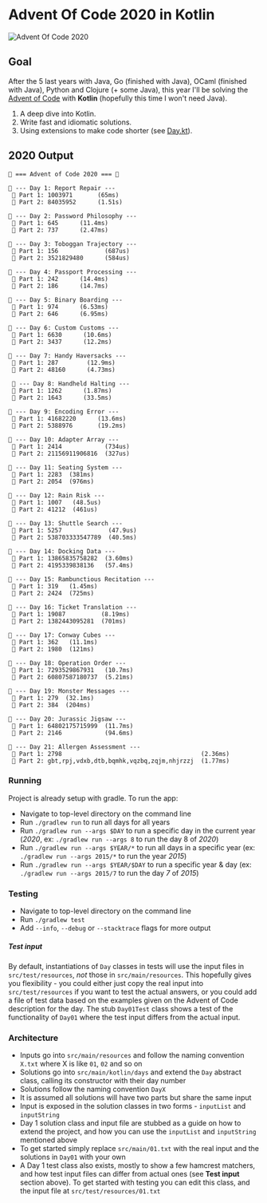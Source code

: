# Advent Of Code 2020 in Kotlin

![Advent Of Code 2020](https://github.com/agrison/advent-of-code-2020/workflows/Advent%20Of%20Code%202020/badge.svg)

## Goal

After the 5 last years with Java, Go (finished with Java), OCaml (finished with Java), Python and Clojure (+ some Java), this year I'll be solving the 
[Advent of Code](https://adventofcode.com/2020) with **Kotlin** (hopefully this time I won't need Java). 

1. A deep dive into Kotlin. 
2. Write fast and idiomatic solutions.
3. Using extensions to make code shorter (see [Day.kt](https://github.com/agrison/advent-of-code-2020/blob/master/src/main/kotlin/days/Day.kt)).

## 2020 Output

```text
🎅 === Advent of Code 2020 === 🎅

🎄 --- Day 1: Report Repair --- 
 🌟 Part 1: 1003971       (65ms)
 🌟 Part 2: 84035952      (1.51s)

🎄 --- Day 2: Password Philosophy --- 
 🌟 Part 1: 645      (11.4ms)
 🌟 Part 2: 737      (2.47ms)

🎄 --- Day 3: Toboggan Trajectory --- 
 🌟 Part 1: 156             (687us)
 🌟 Part 2: 3521829480      (584us)

🎄 --- Day 4: Passport Processing --- 
 🌟 Part 1: 242      (14.4ms)
 🌟 Part 2: 186      (14.7ms)

🎄 --- Day 5: Binary Boarding --- 
 🌟 Part 1: 974      (6.53ms)
 🌟 Part 2: 646      (6.95ms)

🎄 --- Day 6: Custom Customs --- 
 🌟 Part 1: 6630      (10.6ms)
 🌟 Part 2: 3437      (12.2ms)

🎄 --- Day 7: Handy Haversacks --- 
 🌟 Part 1: 287        (12.9ms)
 🌟 Part 2: 48160      (4.73ms)

 🎄 --- Day 8: Handheld Halting --- 
 🌟 Part 1: 1262      (1.87ms)
 🌟 Part 2: 1643      (33.5ms)

🎄 --- Day 9: Encoding Error --- 
 🌟 Part 1: 41682220      (13.6ms)
 🌟 Part 2: 5388976       (19.2ms)

🎄 --- Day 10: Adapter Array ---
 🌟 Part 1: 2414            (734us)
 🌟 Part 2: 21156911906816  (327us)

🎄 --- Day 11: Seating System ---
 🌟 Part 1: 2283  (381ms)
 🌟 Part 2: 2054  (976ms)

🎄 --- Day 12: Rain Risk ---
 🌟 Part 1: 1007   (48.5us)
 🌟 Part 2: 41212  (461us)

🎄 --- Day 13: Shuttle Search ---
 🌟 Part 1: 5257             (47.9us)
 🌟 Part 2: 538703333547789  (40.5ms)

🎄 --- Day 14: Docking Data ---
 🌟 Part 1: 13865835758282  (3.60ms)
 🌟 Part 2: 4195339838136   (57.4ms)

🎄 --- Day 15: Rambunctious Recitation ---
 🌟 Part 1: 319   (1.45ms)
 🌟 Part 2: 2424  (725ms)

🎄 --- Day 16: Ticket Translation ---
 🌟 Part 1: 19087          (8.19ms)
 🌟 Part 2: 1382443095281  (701ms)

🎄 --- Day 17: Conway Cubes ---
 🌟 Part 1: 362   (11.1ms)
 🌟 Part 2: 1980  (121ms)

🎄 --- Day 18: Operation Order ---
 🌟 Part 1: 7293529867931   (10.7ms)
 🌟 Part 2: 60807587180737  (5.21ms)

🎄 --- Day 19: Monster Messages ---
 🌟 Part 1: 279  (32.1ms)
 🌟 Part 2: 384  (204ms)
 
🎄 --- Day 20: Jurassic Jigsaw ---
 🌟 Part 1: 64802175715999  (11.7ms)
 🌟 Part 2: 2146            (94.6ms)
 
🎄 --- Day 21: Allergen Assessment ---
 🌟 Part 1: 2798                                       (2.36ms)
 🌟 Part 2: gbt,rpj,vdxb,dtb,bqmhk,vqzbq,zqjm,nhjrzzj  (1.77ms)
```

### Running

Project is already setup with gradle. To run the app:

* Navigate to top-level directory on the command line
* Run `./gradlew run` to run all days for all years
* Run `./gradlew run --args $DAY` to run a specific day in the current year (*2020*, ex: `./gradlew run --args 8` to run the day 8 of *2020*)
* Run `./gradlew run --args $YEAR/*` to run all days in a specific year (ex: `./gradlew run --args 2015/*` to run the year *2015*)
* Run `./gradlew run --args $YEAR/$DAY` to run a specific year & day (ex: `./gradlew run --args 2015/7` to run the day *7* of *2015*)

### Testing

* Navigate to top-level directory on the command line
* Run `./gradlew test`
* Add `--info`, `--debug` or `--stacktrace` flags for more output

##### Test input

By default, instantiations of `Day` classes in tests will use the input files in `src/test/resources`, _not_ those in `src/main/resources`.
This hopefully gives you flexibility - you could either just copy the real input into `src/test/resources` if you want to test
the actual answers, or you could add a file of test data based on the examples given on the Advent of Code description for the day.
The stub `Day01Test` class shows a test of the functionality of `Day01` where the test input differs from the actual input.

### Architecture

* Inputs go into `src/main/resources` and follow the naming convention `X.txt` where X is like `01`, `02` and so on
* Solutions go into `src/main/kotlin/days` and extend the `Day` abstract class, calling its constructor with their day number 
* Solutions follow the naming convention `DayX`
* It is assumed all solutions will have two parts but share the same input
* Input is exposed in the solution classes in two forms - `inputList` and `inputString`
* Day 1 solution class and input file are stubbed as a guide on how to extend the project,
and how you can use the `inputList` and `inputString` mentioned above
* To get started simply replace `src/main/01.txt` with the real input and the solutions in `Day01` with your own
* A Day 1 test class also exists, mostly to show a few hamcrest matchers, and how test input files can differ from actual ones (see **Test input** section above).
To get started with testing you can edit this class, and the input file at `src/test/resources/01.txt`
